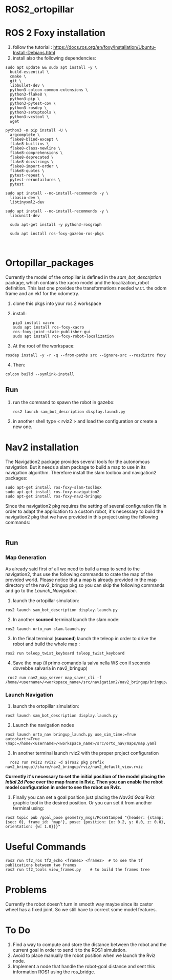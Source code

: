 # ROS2_ortopillar

# ROS 2 Foxy installation
1. follow the tutorial : https://docs.ros.org/en/foxy/Installation/Ubuntu-Install-Debians.html
2. install also the following dependencies:
```
sudo apt update && sudo apt install -y \
  build-essential \
  cmake \
  git \
  libbullet-dev \
  python3-colcon-common-extensions \
  python3-flake8 \
  python3-pip \
  python3-pytest-cov \
  python3-rosdep \
  python3-setuptools \
  python3-vcstool \
  wget

python3 -m pip install -U \
  argcomplete \
  flake8-blind-except \
  flake8-builtins \
  flake8-class-newline \
  flake8-comprehensions \
  flake8-deprecated \
  flake8-docstrings \
  flake8-import-order \
  flake8-quotes \
  pytest-repeat \
  pytest-rerunfailures \
  pytest

sudo apt install --no-install-recommends -y \
  libasio-dev \
  libtinyxml2-dev

sudo apt install --no-install-recommends -y \
  libcunit1-dev

  sudo apt-get install -y python3-rosgraph

  sudo apt install ros-foxy-gazebo-ros-pkgs



   ```

# Ortopillar_packages

Currently the model of the ortopillar is defined in the _sam_bot_description_ package, which contains the xacro model and the localization_robot definition. This last one provides the transformations needed w.r.t. the odom frame and an ekf for the odometry.
1. clone this pkgs into your ros 2 workspace

2. install: 
   ```
   pip3 install xacro
   sudo apt install ros-foxy-xacro
   ros-foxy-joint-state-publisher-gui
   sudo apt install ros-foxy-robot-localization
   ```

3. At the root of the workspace:
```
rosdep install -y -r -q --from-paths src --ignore-src --rosdistro foxy
```

4. Then:
```
colcon build --symlink-install
```
## Run 

1. run the command to spawn the robot in gazebo: 
   ```
   ros2 launch sam_bot_description display.launch.py 
   ```

2.  in another shell type < rviz2 > and load the configuration or create a new one.

# Nav2 installation
  The Navigation2 package provides several tools for the autonomous navigation. But it needs a slam package to build a map to use in its navigation algorithm.
  Therefore install the slam toolbox and navigation2 packages:
  ```
  sudo apt-get install ros-foxy-slam-toolbox
  sudo apt-get install ros-foxy-navigation2
  sudo apt-get install ros-foxy-nav2-bringup
  ```
  Since the navigation2 pkg requires the setting of several configuration file in order to adapt the application to a custom robot, it's necessary to build the navigation2 pkg that we have provided in this project using the following commands: 
   ```

  ```

   ## Run 
   ### Map Generation
   As already said first of all we need to build a map to send to the navigation2, thus use the following commands to crate the map of the provided world. Please notice that a map is already provided in the map directory of the nav2_bringup pkg so you can skip the following commands and go to the _Launch_Navigation_.

   1. launch the ortopillar simulation:
   ```
   ros2 launch sam_bot_description display.launch.py
   ```
   2. In another __sourced__ terminal launch the slam node:
   ```
   ros2 launch orto_nav slam.launch.py
   ```
   3. In the final terminal (__sourced__) launch the teleop in order to drive the robot and build the whole map :
   ```
   ros2 run teleop_twist_keyboard teleop_twist_keyboard
   ```
   4. Save the map (il primo comando la salva nella WS con il secondo dovrebbe salvarla in nav2_bringup)
  ```
   ros2 run nav2_map_server map_saver_cli -f /home/<username>/<workspace_name>/src/navigation2/nav2_bringup/bringup/maps/map
   ```
   ### Launch Navigation

   1. launch the ortopillar simulation:
   ```
   ros2 launch sam_bot_description display.launch.py
   ```

   2. Launch the navigation nodes
   ```
   ros2 launch orto_nav bringup_launch.py use_sim_time:=True autostart:=True \map:=/home/<username>/<workspace_name>/src/orto_nav/maps/map.yaml
   ```
   3. In another terminal launch rviz2 with the proper project configuration
  ```
    ros2 run rviz2 rviz2 -d $(ros2 pkg prefix nav2_bringup)/share/nav2_bringup/rviz/nav2_default_view.rviz
  ```
  **Currently it's necessary to set the initial position of the model placing the _Intial 2d Pose_ over the map frame in Rviz. Then you can enable the robot model configuration in order to see the robot on Rviz.**
   1. Finally you can set a goal position just placing the _Nav2d Goal_ Rviz graphic tool in the desired position. Or you can set it from another terminal using:
   ```
   ros2 topic pub /goal_pose geometry_msgs/PoseStamped "{header: {stamp: {sec: 0}, frame_id: 'map'}, pose: {position: {x: 0.2, y: 0.0, z: 0.0}, orientation: {w: 1.0}}}"
   ```

# Useful Commands
```
ros2 run tf2_ros tf2_echo <frame1> <frame2>  # to see the tf publications between two frames
ros2 run tf2_tools view_frames.py    # to build the frames tree 
```
# Problems
Currently the robot doesn't turn in smooth way maybe since its castor wheel has a fixed joint. So we still have to correct some model features.
# To Do
1. Find a way to compute and store the distance between the robot and the current goal in order to send it to the ROS1 simulation.
2. Avoid to place manually the robot position when we launch the Rviz node. 
3. Implement a node that handle the robot-goal distance and sent this information ROS1 using the ros_bridge.